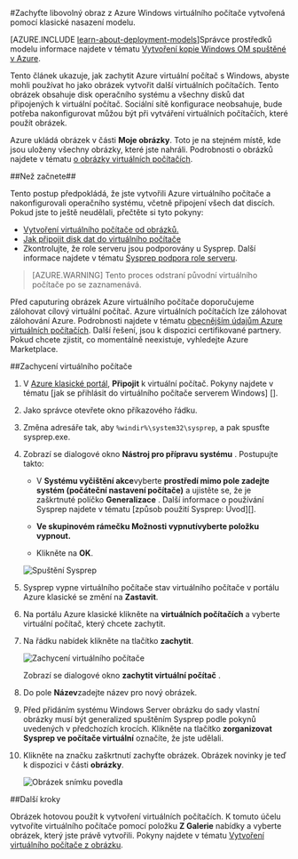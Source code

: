 <properties
    pageTitle="Zachyťte libovolný obraz z OM Windows Azure | Microsoft Azure"
    description="Zachyťte libovolný obraz z Azure Windows virtuálního počítače vytvořená pomocí klasické nasazení modelu."
    services="virtual-machines-windows"
    documentationCenter=""
    authors="cynthn"
    manager="timlt"
    editor="tysonn"
    tags="azure-service-management"/>

<tags
    ms.service="virtual-machines-windows"
    ms.workload="infrastructure-services"
    ms.tgt_pltfrm="vm-windows"
    ms.devlang="na"
    ms.topic="article"
    ms.date="09/27/2016"
    ms.author="cynthn"/>

#<a name="capture-an-image-of-an-azure-windows-virtual-machine-created-with-the-classic-deployment-model"></a>Zachyťte libovolný obraz z Azure Windows virtuálního počítače vytvořená pomocí klasické nasazení modelu.

[AZURE.INCLUDE [learn-about-deployment-models](../../includes/learn-about-deployment-models-classic-include.md)]Správce prostředků modelu informace najdete v tématu [Vytvoření kopie Windows OM spuštěné v Azure](virtual-machines-windows-vhd-copy.md).


Tento článek ukazuje, jak zachytit Azure virtuální počítač s Windows, abyste mohli používat ho jako obrázek vytvořit další virtuálních počítačích. Tento obrázek obsahuje disk operačního systému a všechny disků dat připojených k virtuální počítač. Sociální sítě konfigurace neobsahuje, bude potřeba nakonfigurovat můžou být při vytváření virtuálních počítačích, které použít obrázek.

Azure ukládá obrázek v části **Moje obrázky**. Toto je na stejném místě, kde jsou uloženy všechny obrázky, které jste nahráli. Podrobnosti o obrázků najdete v tématu [o obrázky virtuálních počítačích](virtual-machines-linux-classic-about-images.md).

##<a name="before-you-begin"></a>Než začnete##

Tento postup předpokládá, že jste vytvořili Azure virtuálního počítače a nakonfigurovali operačního systému, včetně připojení všech dat discích. Pokud jste to ještě neudělali, přečtěte si tyto pokyny:

- [Vytvoření virtuálního počítače od obrázků.](virtual-machines-windows-classic-createportal.md)
- [Jak připojit disk dat do virtuálního počítače](virtual-machines-windows-classic-attach-disk.md)
- Zkontrolujte, že role serveru jsou podporovány u Sysprep. Další informace najdete v tématu [Sysprep podpora role serveru](https://msdn.microsoft.com/windows/hardware/commercialize/manufacture/desktop/sysprep-support-for-server-roles).

> [AZURE.WARNING] Tento proces odstraní původní virtuálního počítače po se zaznamenává. 

Před caputuring obrázek Azure virtuálního počítače doporučujeme zálohovat cílový virtuální počítač. Azure virtuálních počítačích lze zálohovat zálohování Azure. Podrobnosti najdete v tématu [obecnějším údajům Azure virtuálních počítačích](../backup/backup-azure-vms.md). Další řešení, jsou k dispozici certifikované partnery. Pokud chcete zjistit, co momentálně neexistuje, vyhledejte Azure Marketplace.


##<a name="capture-the-virtual-machine"></a>Zachycení virtuálního počítače

1. V [Azure klasické portál](http://manage.windowsazure.com), **Připojit** k virtuální počítač. Pokyny najdete v tématu [jak se přihlásit do virtuálního počítače serverem Windows] [].

2.  Jako správce otevřete okno příkazového řádku.

3.  Změna adresáře tak, aby `%windir%\system32\sysprep`, a pak spusťte sysprep.exe.

4.  Zobrazí se dialogové okno **Nástroj pro přípravu systému** . Postupujte takto:

    - V **Systému vyčištění akce**vyberte **prostředí mimo pole zadejte systém (počáteční nastavení počítače)** a ujistěte se, že je zaškrtnuté políčko **Generalizace** . Další informace o používání Sysprep najdete v tématu [způsob použití Sysprep: Úvod][].

    - **Ve skupinovém rámečku **Možnosti vypnutí**vyberte položku vypnout.**

    - Klikněte na **OK**.

    ![Spuštění Sysprep](./media/virtual-machines-windows-classic-capture-image/SysprepGeneral.png)

7.  Sysprep vypne virtuálního počítače stav virtuálního počítače v portálu Azure klasické se změní na **Zastavit**.

8.  Na portálu Azure klasické klikněte na **virtuálních počítačích** a vyberte virtuální počítač, který chcete zachytit.

9.  Na řádku nabídek klikněte na tlačítko **zachytit**.

    ![Zachycení virtuálního počítače](./media/virtual-machines-windows-classic-capture-image/CaptureVM.png)

    Zobrazí se dialogové okno **zachytit virtuální počítač** .

10. Do pole **Název**zadejte název pro nový obrázek.

11. Před přidáním systému Windows Server obrázku do sady vlastní obrázky musí být generalized spuštěním Sysprep podle pokynů uvedených v předchozích krocích. Klikněte na tlačítko **zorganizovat Sysprep ve počítače virtuální** označíte, že jste udělali.

12. Klikněte na značku zaškrtnutí zachyťte obrázek. Obrázek novinky je teď k dispozici v části **obrázky**.

    ![Obrázek snímku povedla](./media/virtual-machines-windows-classic-capture-image/VMCapturedImageAvailable.png)

##<a name="next-steps"></a>Další kroky

Obrázek hotovou použít k vytvoření virtuálních počítačích. K tomuto účelu vytvoříte virtuálního počítače pomocí položku **Z Galerie** nabídky a vyberte obrázek, který jste právě vytvořili. Pokyny najdete v tématu [Vytvoření virtuálního počítače z obrázku](virtual-machines-windows-classic-createportal.md).



[Jak se přihlásit do virtuálního počítače spuštěný Windows Server]: virtual-machines-windows-classic-connect-logon.md
[Jak používat Sysprep: Úvod]: http://technet.microsoft.com/library/bb457073.aspx
[Run Sysprep.exe]: ./media/virtual-machines-capture-image-windows-server/SysprepCommand.png
[Enter Sysprep.exe options]: ./media/virtual-machines-windows-classic-capture-image/SysprepGeneral.png
[The virtual machine is stopped]: ./media/virtual-machines-capture-image-windows-server/SysprepStopped.png
[Capture an image of the virtual machine]: ./media/virtual-machines-windows-classic-capture-image/CaptureVM.png
[Enter the image name]: ./media/virtual-machines-capture-image-windows-server/Capture.png
[Image capture successful]: ./media/virtual-machines-capture-image-windows-server/CaptureSuccess.png
[Use the captured image]: ./media/virtual-machines-capture-image-windows-server/MyImagesWindows.png
